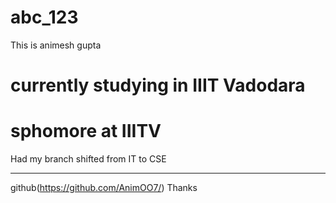 # abc_123

This is animesh gupta
# currently studying in IIIT Vadodara
# sphomore at IIITV
Had my branch shifted from IT to CSE
___
github(https://github.com/AnimOO7/)
Thanks
